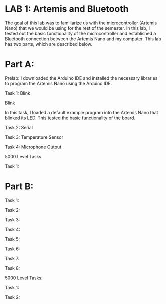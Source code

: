 # LAB 1: Artemis and Bluetooth
The goal of this lab was to familiarize us with the microcontroller (Artemis Nano) that we would be using for the rest of the semester. In this lab, I tested out the basic functionality of the microcontroller and established a Bluetooth connection between the Artemis Nano and my computer. This lab has two parts, which are described below.

# Part A:
Prelab: I downloaded the Arduino IDE and installed the necessary libraries to program the Artemis Nano using the Arduino IDE. 

Task 1: Blink

[Blink](https://youtube.com/shorts/03luXKfBtho?feature=share)

In this task, I loaded a default example program into the Artemis Nano that blinked its LED. This tested the basic functionality of the board. 

Task 2: Serial

Task 3: Temperature Sensor

Task 4: Microphone Output

5000 Level Tasks

Task 1:

# Part B:

Task 1:

Task 2:

Task 3:

Task 4:

Task 5:

Task 6:

Task 7: 

Task 8:

5000 Level Tasks:

Task 1:

Task 2:




